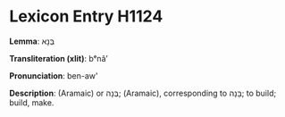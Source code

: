 # Lexicon Entry H1124

**Lemma**: בְּנָא

**Transliteration (xlit)**: bᵉnâʼ

**Pronunciation**: ben-aw'

**Description**:
(Aramaic) or בְּנָה; (Aramaic), corresponding to בָּנָה; to build; build, make.
